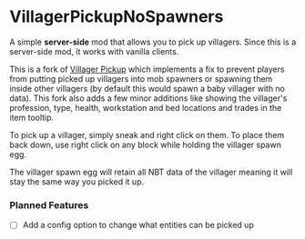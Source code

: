# VillagerPickupNoSpawners
A simple **server-side** mod that allows you to pick up villagers.
Since this is a server-side mod, it works with vanilla clients.

This is a fork of [Villager Pickup](https://modrinth.com/mod/villager-pickup) which implements a fix to prevent players from putting picked up villagers into mob spawners or spawning them inside other villagers (by default this would spawn a baby villager with no data).
This fork also adds a few minor additions like showing the villager's profession, type, health, workstation and bed locations and trades in the item tooltip.

To pick up a villager, simply sneak and right click on them.
To place them back down, use right click on any block while holding the villager spawn egg.

The villager spawn egg will retain all NBT data of the villager meaning it will stay the same way you picked it up.

### Planned Features
- [ ] Add a config option to change what entities can be picked up